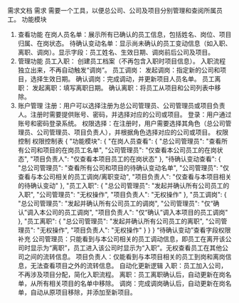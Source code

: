 需求文档
需求
需要一个工具，以便总公司、公司及项目分别管理和查阅所属员工。
功能模块
1. 查看功能
在岗人员名单：展示所有已确认的员工信息，包括姓名、岗位、项目归属、在岗状态。
待确认变动名单：显示尚未确认的员工变动信息（如入职、离职、调岗）。显示字段：员工姓名、生效日期、调岗前后公司及项目。
2. 管理功能
员工入职：
创建员工档案（不再包含入职时项目信息）。
入职流程独立出来，不再自动触发“调岗”。
员工调岗：
发起调岗：指定新的公司和项目，选择生效日期。
确认调岗：完成调动，并更新项目人员名单。
员工离职：
发起离职：填写离职日期。
确认离职：将员工从项目和公司列表中移除。
3. 账户管理
注册：用户可以选择注册为总公司管理员、公司管理员或项目负责人。注册时需要提供账号、密码，并选择对应的公司或项目。
登录：用户通过账号和密码登录系统。
权限选择：在注册时，用户需要选择其角色（总公司管理员、公司管理员、项目负责人），并根据角色选择对应的公司或项目。
权限控制
权限控制表
{
  "功能模块": {
    "在岗人员查看": {
      "总公司管理员": "查看所有公司和项目的在岗员工名单",
      "公司管理员": "仅查看本公司员工的在岗状态",
      "项目负责人": "仅查看本项目员工的在岗状态"
    },
    "待确认变动查看": {
      "总公司管理员": "查看所有公司和项目的待确认变动名单",
      "公司管理员": "仅查看与本公司相关的员工调岗/离职变动",
      "项目负责人": "仅查看与本项目相关的待确认变动"
    },
    "员工入职": {
      "总公司管理员": "发起并确认所有公司员工的入职",
      "公司管理员": "无权操作",
      "项目负责人": "无权操作"
    },
    "员工调岗": {
      "总公司管理员": "发起并确认所有公司员工的调岗",
      "公司管理员": "仅“确认”调入本公司的员工调岗",
      "项目负责人": "仅“确认”调入本项目的员工调岗"
    },
    "员工离职": {
      "总公司管理员": "发起并确认所有公司员工的离职",
      "公司管理员": "无权操作",
      "项目负责人": "无权操作"
    }
  }
}
“待确认变动”查看字段权限补充
公司管理员：只能看到与本公司相关的员工调动信息，即员工在离开该公司时显示为“离职”，员工进入该公司时显示为“入职”。无权查看员工在其他公司之间的流转信息。
项目负责人：仅能看到与本项目相关的员工到岗和离岗信息，无法查看项目之外的流转信息。
自动化更新逻辑
入职：员工加入公司，不再涉及项目分配，简化入职流程。
离职：员工离职确认后，自动更新在岗名单，从所有相关项目的名单中移除。
调岗：完成调岗确认后，自动更新在岗名单，自动从原项目移除，并添加至新项目。
